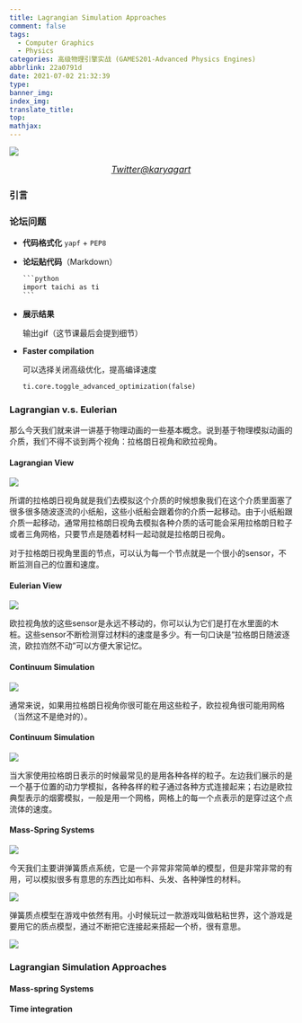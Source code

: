 ```yaml
---
title: Lagrangian Simulation Approaches
comment: false
tags:
  - Computer Graphics
  - Physics
categories: 高级物理引擎实战 (GAMES201-Advanced Physics Engines)
abbrlink: 22a0791d
date: 2021-07-02 21:32:39
type:
banner_img:
index_img:
translate_title:
top:
mathjax:
---
```


![](https://cdn.jsdelivr.net/gh/Yousazoe/picgo-repo/img/E4v9qlcXEAUK9hf.jpeg)

<div align=center>
  <font size="3">
    <i>
      <a href="https://twitter.com/karyagart/status/1408498662326648841">Twitter@karyagart</a>
    </i>
  </font>
</div>



### 引言





<!--more-->





### 论坛问题

+ **代码格式化** `yapf` + `PEP8`

+ **论坛贴代码**（Markdown）

  ```markdown
  ​```python
  import taichi as ti
  ​```
  ```

+ **展示结果** 

  输出gif（这节课最后会提到细节） 

+ **Faster compilation**

  可以选择关闭高级优化，提高编译速度

  ```python
  ti.core.toggle_advanced_optimization(false)
  ```

  

### Lagrangian v.s. Eulerian

那么今天我们就来讲一讲基于物理动画的一些基本概念。说到基于物理模拟动画的介质，我们不得不谈到两个视角：拉格朗日视角和欧拉视角。





#### Lagrangian View

![](https://cdn.jsdelivr.net/gh/Yousazoe/picgo-repo/img/image-20210702221318783.png)

所谓的拉格朗日视角就是我们去模拟这个介质的时候想象我们在这个介质里面塞了很多很多随波逐流的小纸船，这些小纸船会跟着你的介质一起移动。由于小纸船跟介质一起移动，通常用拉格朗日视角去模拟各种介质的话可能会采用拉格朗日粒子或者三角网格，只要节点是随着材料一起动就是拉格朗日视角。

对于拉格朗日视角里面的节点，可以认为每一个节点就是一个很小的sensor，不断监测自己的位置和速度。



#### Eulerian View

![](https://cdn.jsdelivr.net/gh/Yousazoe/picgo-repo/img/image-20210702221435932.png)



欧拉视角放的这些sensor是永远不移动的，你可以认为它们是打在水里面的木桩。这些sensor不断检测穿过材料的速度是多少。有一句口诀是“拉格朗日随波逐流，欧拉岿然不动”可以方便大家记忆。



#### Continuum Simulation

![](https://cdn.jsdelivr.net/gh/Yousazoe/picgo-repo/img/image-20210702222632077.png)

通常来说，如果用拉格朗日视角你很可能在用这些粒子，欧拉视角很可能用网格（当然这不是绝对的）。





#### Continuum Simulation

![](https://cdn.jsdelivr.net/gh/Yousazoe/picgo-repo/img/image-20210702222835673.png)



当大家使用拉格朗日表示的时候最常见的是用各种各样的粒子。左边我们展示的是一个基于位置的动力学模拟，各种各样的粒子通过各种方式连接起来；右边是欧拉典型表示的烟雾模拟，一般是用一个网格，网格上的每一个点表示的是穿过这个点流体的速度。



#### Mass-Spring Systems

![](https://cdn.jsdelivr.net/gh/Yousazoe/picgo-repo/img/image-20210702223956163.png)

今天我们主要讲弹簧质点系统，它是一个非常非常简单的模型，但是非常非常的有用，可以模拟很多有意思的东西比如布料、头发、各种弹性的材料。



![](https://cdn.jsdelivr.net/gh/Yousazoe/picgo-repo/img/image-20210703001812224.png)

弹簧质点模型在游戏中依然有用。小时候玩过一款游戏叫做粘粘世界，这个游戏是要用它的质点模型，通过不断把它连接起来搭起一个桥，很有意思。





![](https://cdn.jsdelivr.net/gh/Yousazoe/picgo-repo/img/image-20210703001850057.png)







### Lagrangian Simulation Approaches

#### Mass-spring Systems







#### Time integration

